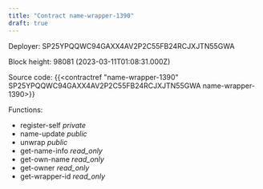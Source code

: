 ```yaml
---
title: "Contract name-wrapper-1390"
draft: true
---
```

Deployer: SP25YPQQWC94GAXX4AV2P2C55FB24RCJXJTN55GWA


 



Block height: 98081 (2023-03-11T01:08:31.000Z)

Source code: {{<contractref "name-wrapper-1390" SP25YPQQWC94GAXX4AV2P2C55FB24RCJXJTN55GWA name-wrapper-1390>}}

Functions:

* register-self _private_
* name-update _public_
* unwrap _public_
* get-name-info _read_only_
* get-own-name _read_only_
* get-owner _read_only_
* get-wrapper-id _read_only_
